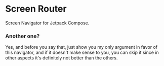 # Screen Router

Screen Navigator for Jetpack Compose.

### Another one?

Yes, and before you say that, just show you my only argument in favor of this navigator, and if it doesn't make sense to you, you can skip it since in other aspects it's definitely not better than the others.

